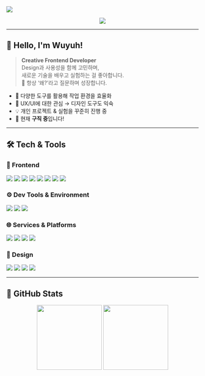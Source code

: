 <!-- HEADER BANNER -->
<img src="https://capsule-render.vercel.app/api?type=waving&color=auto&height=200&section=header&text=WUYUH%20-%20SUN&fontSize=60&fontAlignY=40&desc=Creative%20Frontend%20Developer&descAlignY=60&animation=fadeIn" />

<p align="center">
  <img src="https://hits.seeyoufarm.com/api/count/incr/badge.svg?url=https://github.com/Wuyuh-sun&count_bg=%237065FF&title_bg=%234F4F4F&icon=github.svg&icon_color=%23FFFFFF&title=connect+user&edge_flat=true"/>
</p>

---

## 👋 Hello, I'm Wuyuh!

> **Creative Frontend Developer**  
> Design과 사용성을 함께 고민하며,  
> 새로운 기술을 배우고 실험하는 걸 좋아합니다.  
> 🧠 항상 ‘왜?’라고 질문하며 성장합니다.

- 🧩 다양한 도구를 활용해 작업 환경을 효율화
- 🎨 UX/UI에 대한 관심 → 디자인 도구도 익숙
- 💡 개인 프로젝트 & 실험을 꾸준히 진행 중
- 👀 현재 **구직 중**입니다!

---

## 🛠 Tech & Tools

### 🎨 Frontend

<p>
  <img src="https://img.shields.io/badge/HTML-E34F26?style=for-the-badge&logo=html5&logoColor=white"/>
  <img src="https://img.shields.io/badge/CSS-1572B6?style=for-the-badge&logo=css3&logoColor=white"/>
  <img src="https://img.shields.io/badge/JavaScript-F7DF1E?style=for-the-badge&logo=javascript&logoColor=black"/>
  <img src="https://img.shields.io/badge/TypeScript-3178C6?style=for-the-badge&logo=typescript&logoColor=white"/>
  <img src="https://img.shields.io/badge/React-61DAFB?style=for-the-badge&logo=react&logoColor=black"/>
  <img src="https://img.shields.io/badge/Next.js-000000?style=for-the-badge&logo=nextdotjs&logoColor=white"/>
  <img src="https://img.shields.io/badge/Zustand-000000?style=for-the-badge&logo=zustand&logoColor=white"/>
  <img src="https://img.shields.io/badge/Storybook-FF4785?style=for-the-badge&logo=storybook&logoColor=white"/>
</p>

### ⚙️ Dev Tools & Environment

<p>
  <img src="https://img.shields.io/badge/Cursor IDE-444444?style=for-the-badge&logo=cursor&logoColor=white"/>
  <img src="https://img.shields.io/badge/Postman-FF6C37?style=for-the-badge&logo=postman&logoColor=white"/>
  <img src="https://img.shields.io/badge/Notion-000000?style=for-the-badge&logo=notion&logoColor=white"/>
</p>

### 🌐 Services & Platforms

<p>
  <img src="https://img.shields.io/badge/Supabase-3ECF8E?style=for-the-badge&logo=supabase&logoColor=white"/>
  <img src="https://img.shields.io/badge/Firebase-FFCA28?style=for-the-badge&logo=firebase&logoColor=black"/>
  <img src="https://img.shields.io/badge/Vercel-000000?style=for-the-badge&logo=vercel&logoColor=white"/>
  <img src="https://img.shields.io/badge/Docker-2496ED?style=for-the-badge&logo=docker&logoColor=white"/>
</p>

### 🧰 Design

<p>
  <img src="https://img.shields.io/badge/Photoshop-31A8FF?style=for-the-badge&logo=adobephotoshop&logoColor=white"/>
  <img src="https://img.shields.io/badge/Illustrator-FF9A00?style=for-the-badge&logo=adobeillustrator&logoColor=white"/>
  <img src="https://img.shields.io/badge/XD-FF61F6?style=for-the-badge&logo=adobexd&logoColor=white"/>
  <img src="https://img.shields.io/badge/Figma-F24E1E?style=for-the-badge&logo=Figma&logoColor=white"/>
</p>

---

## 📌 GitHub Stats

<p align="center">
  <img src="https://github-readme-stats.vercel.app/api?username=Wuyuh-sun&show_icons=true&theme=radical" height="170" />
  <img src="https://github-readme-stats.vercel.app/api/top-langs/?username=Wuyuh-sun&layout=compact&theme=radical" height="170"/>
</p>
